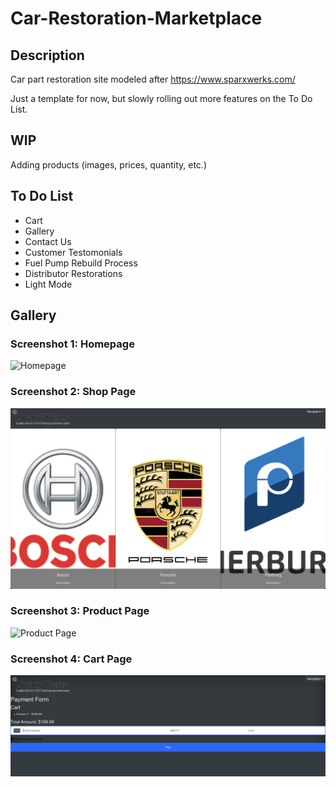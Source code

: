 # Car-Restoration-Marketplace

## Description

Car part restoration site modeled after https://www.sparxwerks.com/

Just a template for now, but slowly rolling out more features on the To Do List.

## WIP

Adding products (images, prices, quantity, etc.)

## To Do List

- Cart
- Gallery
- Contact Us
- Customer Testomonials
- Fuel Pump Rebuild Process
- Distributor Restorations
- Light Mode

## Gallery

### Screenshot 1: Homepage
![Homepage](frontend/public/screenshots/HomepageScreenshot.png)

### Screenshot 2: Shop Page
![Contact Us Page](frontend/public/screenshots/ShoppageScreenshot.png)

### Screenshot 3: Product Page
![Product Page](screenshots/product_page.png)

### Screenshot 4: Cart Page
![Cart Page](frontend/public/screenshots/CheckoutpageScreenshot.png)



